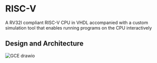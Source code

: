 # RISC-V
A RV32I compliant RISC-V CPU in VHDL accompanied with a custom simulation tool that enables running programs on the CPU interactively

## Design and Architecture
![GCE drawio](https://github.com/HoussemNasri/RISC-V/assets/21198231/d7d408bb-68a4-481f-8eab-8e3bc765b8f0)

